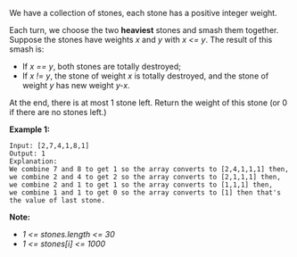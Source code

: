 We have a collection of stones, each stone has a positive integer weight.

Each turn, we choose the two **heaviest** stones and smash them together.  Suppose the stones have weights *x* and *y* with *x <= y*.  The result of this smash is:

* If *x == y*, both stones are totally destroyed;
* If *x != y*, the stone of weight *x* is totally destroyed, and the stone of weight *y* has new weight *y-x*.

At the end, there is at most 1 stone left.  Return the weight of this stone (or 0 if there are no stones left.)

**Example 1:**
```
Input: [2,7,4,1,8,1]
Output: 1
Explanation: 
We combine 7 and 8 to get 1 so the array converts to [2,4,1,1,1] then,
we combine 2 and 4 to get 2 so the array converts to [2,1,1,1] then,
we combine 2 and 1 to get 1 so the array converts to [1,1,1] then,
we combine 1 and 1 to get 0 so the array converts to [1] then that's the value of last stone.
```

**Note:**
* *1 <= stones.length <= 30*
* *1 <= stones[i] <= 1000*
